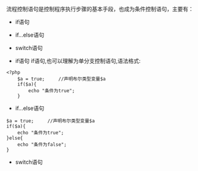 流程控制语句是控制程序执行步骤的基本手段，也成为条件控制语句，主要有：
+ if语句
+ if...else语句
+ switch语句

+ if语句
if语句,也可以理解为单分支控制语句,语法格式:
```
<?php
    $a = true;     //声明布尔类型变量$a
    if($a){
        echo "条件为true";
    }
```
+ if...else语句
```<?php
$a = true;     //声明布尔类型变量$a
if($a){
    echo "条件为true";
}else{
    echo "条件为false";
}
```

+ switch语句
